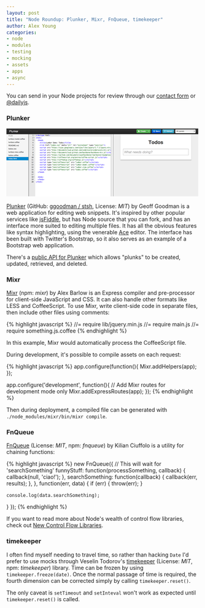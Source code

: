 ```yaml
---
layout: post
title: "Node Roundup: Plunker, Mixr, FnQueue, timekeeper"
author: Alex Young
categories: 
- node
- modules
- testing
- mocking
- assets
- apps
- async
---
```


<div class="intro">
You can send in your Node projects for review through our <a href="/contact.html">contact form</a> or <a href="http://twitter.com/dailyjs">@dailyjs</a>.
</div>

### Plunker

![Plunker](/images/posts/plunker.png)

[Plunker](http://plunker.no.de/) (GitHub: [ggoodman / stsh](https://github.com/ggoodman/stsh/), License: _MIT_) by Geoff Goodman is a web application for editing web snippets.  It's inspired by other popular services like [jsFiddle](http://jsfiddle.net/), but has Node source that you can fork, and has an interface more suited to editing multiple files.  It has all the obvious features like syntax highlighting, using the venerable [Ace](https://github.com/ajaxorg/ace) editor.  The interface has been built with Twitter's Bootstrap, so it also serves as an example of a Bootstrap web application.

There's a [public API for Plunker](http://plunker.no.de/documentation) which allows "plunks" to be created, updated, retrieved, and deleted.

### Mixr

[Mixr](https://github.com/arbarlow/mixr) (npm: _mixr_) by Alex Barlow is an Express compiler and pre-processor for client-side JavaScript and CSS.  It can also handle other formats like LESS and CoffeeScript.  To use Mixr, write client-side code in separate files, then include other files using comments:

{% highlight javascript %}
//= require lib/jquery.min.js
//= require main.js
//= require something.js.coffee
{% endhighlight %}

In this example, Mixr would automatically process the CoffeeScript file.

During development, it's possible to compile assets on each request:

{% highlight javascript %}
app.configure(function(){
  Mixr.addHelpers(app);
});

app.configure('development', function(){
  // Add Mixr routes for development mode only
  Mixr.addExpressRoutes(app);
});
{% endhighlight %}

Then during deployment, a compiled file can be generated with `./node_modules/mixr/bin/mixr compile`.

### FnQueue

[FnQueue](https://github.com/kilianc/node-fnqueue) (License: _MIT_, npm: _fnqueue_) by Kilian Ciuffolo is a utility for chaining functions:

{% highlight javascript %}
new FnQueue({
  // This will wait for 'searchSomething'
  funnyStuff: function(processSomething, callback) {
    callback(null, 'ciao!');
  },
  searchSomething: function(callback) {
    callback(err, results);
  },
}, function(err, data) {
    if (err) {
      throw(err);
    }

    console.log(data.searchSomething);
  }
});
{% endhighlight %}

If you want to read more about Node's wealth of control flow libraries, check out [New Control Flow Libraries](http://dailyjs.com/2012/02/20/new-flow-control-libraries/).

### timekeeper

I often find myself needing to travel time, so rather than hacking `Date` I'd prefer to use mocks through Veselin Todorov's [timekeeper](https://github.com/vesln/timekeeper) (License: _MIT_, npm: _timekeeper_) library.  Time can be frozen by using `timekeeper.freeze(date)`.  Once the normal passage of time is required, the fourth dimension can be corrected simply by calling `timekeeper.reset()`.

The only caveat is `setTimeout` and `setInteval` won't work as expected until `timekeeper.reset()` is called.
